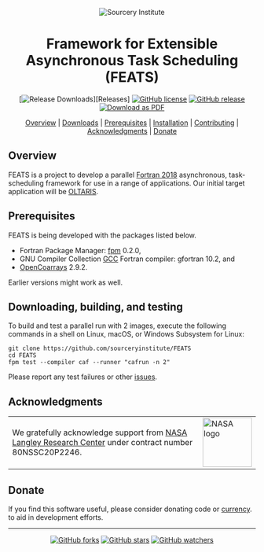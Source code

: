 <a name="top"> </a>

[This document is formatted with GitHub-Flavored Markdown.              ]:#
[For better viewing, including hyperlinks, read it online at            ]:#
[https://github.com/sourceryinstitute/FEATS/blob/master/README.md]:#
<div align="center">

![Sourcery Institute][sourcery-institute logo]


Framework for Extensible Asynchronous Task Scheduling (FEATS)
=============================================================

[![Release Downloads][download img]][Releases]
[![GitHub license][license img]](./LICENSE)
[![GitHub release][release img]](https://github.com/sourceryinstitute/FEATS/releases/latest)
[![Download as PDF][pdf img]](https://md2pdf.herokuapp.com/sourceryinstitute/FEATS/blob/master/README.pdf)

[Overview](#overview) | [Downloads](#downloads) | [Prerequisites](#prerequisites) | [Installation](#installation) |
[Contributing](#contributing) | [Acknowledgments](#acknowledgments) | [Donate](#donate)

</div>

Overview
--------

FEATS is a project to develop a parallel [Fortran 2018] asynchronous, task-scheduling
framework for use in a range of applications.  Our initial target application will be
[OLTARIS].

Prerequisites
-------------

FEATS is being developed with the packages listed below.

* Fortran Package Manager: [fpm] 0.2.0,
* GNU Compiler Collection [GCC] Fortran compiler: gfortran 10.2, and
* [OpenCoarrays] 2.9.2.

Earlier versions might work as well.

Downloading, building, and testing
----------------------------------
To build and test a parallel run with 2 images, execute the following
commands in a shell on Linux, macOS, or Windows Subsystem for Linux:
```
git clone https://github.com/sourceryinstitute/FEATS
cd FEATS
fpm test --compiler caf --runner "cafrun -n 2"
```
Please report any test failures or other [issues].

Acknowledgments
----------------

| | |
|-|-|
| We gratefully acknowledge support from [NASA Langley Research Center] under contract number 80NSSC20P2246.  | <img src="https://user-images.githubusercontent.com/13108868/112893191-304ce180-908f-11eb-8bea-e0cab5322aa8.png" alt="NASA logo" width="100">|

Donate
------
If you find this software useful, please consider donating code or
[currency](http://bit.ly/donate-to-sourcery-institute).
to aid in development efforts.

---

<div align="center">

[![GitHub forks](https://img.shields.io/github/forks/sourceryinstitute/FEATS.svg?style=social&label=Fork)](https://github.com/sourceryinstitute/FEATS/fork)
[![GitHub stars](https://img.shields.io/github/stars/sourceryinstitute/FEATS.svg?style=social&label=Star)](https://github.com/sourceryinstitute/FEATS)
[![GitHub watchers](https://img.shields.io/github/watchers/sourceryinstitute/FEATS.svg?style=social&label=Watch)](https://github.com/sourceryinstitute/FEATS)

</div>

[Hyperlinks]:#

[Overview]: #overview
[Prerequisites]: #prerequisites
[Downloading, building, and testing]: #downloading-building-and-testing
[Acknowledgments]: #acknowledgments
[Donate]: #donate

[fpm]: https://github.com/fortran-lang/fpm
[GCC]: https://gcc.gnu.org
[OpenCoarrays]: https://github.com/sourceryinstitute/opencoarrays
[OLTARIS]: https://oltaris.nasa.gov

[Fortran 2018]: https://j3-fortran.org/doc/year/18/18-007r1.pdf

[sourcery-institute logo]: http://www.sourceryinstitute.org/uploads/4/9/9/6/49967347/sourcery-logo-rgb-hi-rez-1.png

[NASA Langley Research Center]: https://www.nasa.gov/langley

[issues]: https://github.com/sourceryinstitute/FEATS/issues

[download img]: https://img.shields.io/github/downloads/sourceryinstitute/FEATS/total.svg?style=flat-square "Download count badge"
[license img]: https://img.shields.io/badge/license-BSD--3-blue.svg?style=flat-square "BSD-3 License badge"
[release img]: https://img.shields.io/github/release/sourceryinstitute/FEATS.svg?style=flat-square "Latest release badge"
[pdf img]: https://img.shields.io/badge/PDF-README.md-6C2DC7.svg?style=flat-square "Download this readme as a PDF"
